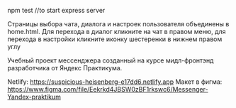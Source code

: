 npm test //to start express server

Страницы выбора чата, диалога и настроек пользователя объединены в home.html. Для перехода в диалог кликните на чат в правом меню, для перехода в настройки кликните иконку шестеренки в нижнем правом углу

Учебный проект мессенджера созданный на курсе мидл-фронтэнд разработчика от Яндекс Практикума.

Netlify: https://suspicious-heisenberg-e17dd6.netlify.app
Макет в фигма: https://www.figma.com/file/Eekrkd4JBSW0zBF1rkswc6/Messenger-Yandex-praktikum
